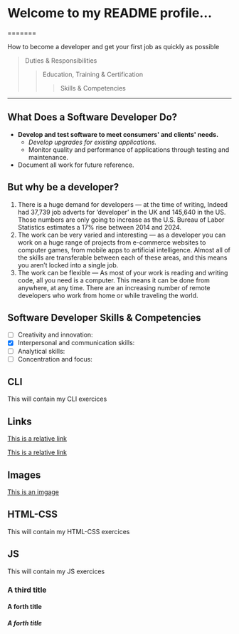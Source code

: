 
# Welcome to my README profile... 

=======

How to become a developer and get your first job as quickly as possible

> Duties & Responsibilities
>>Education, Training & Certification
>>>Skills & Competencies

---


## What Does a Software Developer Do?
- **Develop and test software to meet consumers' and clients' needs.**
  - *Develop upgrades for existing applications.*
  - Monitor quality and performance of applications through testing and maintenance.
- Document all work for future reference.

## But why be a developer?
1. There is a huge demand for developers — at the time of writing, Indeed had 37,739 job adverts for ‘developer’ in the UK and 145,640 in the US. Those numbers are only going to increase as the U.S. Bureau of Labor Statistics estimates a 17% rise between 2014 and 2024.
2. The work can be very varied and interesting — as a developer you can work on a huge range of projects from e-commerce websites to computer games, from mobile apps to artificial intelligence. Almost all of the skills are transferable between each of these areas, and this means you aren’t locked into a single job.
3. The work can be flexible — As most of your work is reading and writing code, all you need is a computer. This means it can be done from anywhere, at any time. There are an increasing number of remote developers who work from home or while traveling the world.


## Software Developer Skills & Competencies
- [ ] Creativity and innovation:
- [X] Interpersonal and communication skills:
- [ ] Analytical skills:
- [ ] Concentration and focus: 

## CLI
This will contain my CLI exercices

## Links

[This is a relative link](dev-blog/index.html)

[This is a relative link](https://kbbugti.github.io/dev-blog/)

## Images

[This is an imgage](https://www.google.ch/imgres?imgurl=https%3A%2F%2Fi.guim.co.uk%2Fimg%2Fmedia%2F11d4c182d094199e26ddb36febe67123a9bbc93a%2F34_246_2966_4275%2Fmaster%2F2966.jpg%3Fwidth%3D700%26quality%3D85%26auto%3Dformat%26fit%3Dmax%26s%3De78fc63cf43a4a9830619c324b5c854b&imgrefurl=https%3A%2F%2Fwww.theguardian.com%2Fenvironment%2F2016%2Fjul%2F21%2Fwhat-to-do-bear-encounter-attack&tbnid=n9KZf8VHqK5qRM&vet=12ahUKEwibxeza29joAhVRPuwKHXlcDj0QMygFegUIARCgAg..i&docid=01I8JC2RRfyGGM&w=700&h=1009&q=bear&client=safari&ved=2ahUKEwibxeza29joAhVRPuwKHXlcDj0QMygFegUIARCgAg)

## HTML-CSS
This will contain my HTML-CSS exercices

## JS
This will contain my JS exercices

### A third title

#### A forth title

##### A forth title

